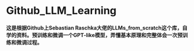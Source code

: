 # Github_LLM_Learning

#### 这是根据Github上Sebastian Raschka大佬的LLMs_from_scratch这个库，自学的资料。预训练和微调一个GPT-like模型，弄懂基本原理和完整体会一次预训练和微调过程。
